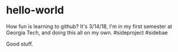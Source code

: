 # hello-world

How fun is learning to github? It's 3/14/18, I'm in my first semester at Georgia Tech, and doing this all on my own. #sideproject #sidebae

Good stuff.
